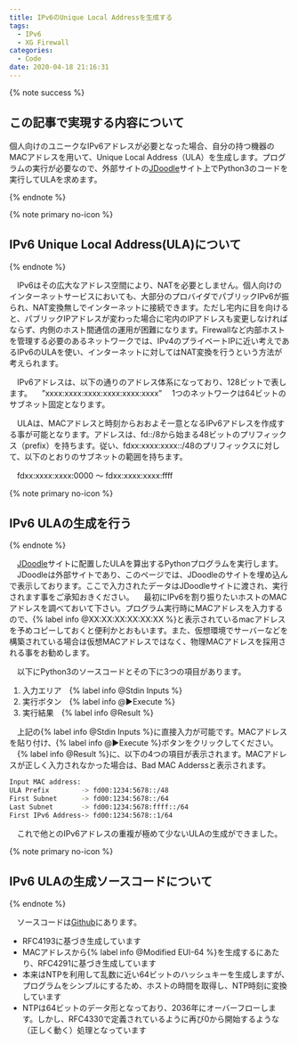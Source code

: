 ```yaml
---
title: IPv6のUnique Local Addressを生成する
tags:
  - IPv6
  - XG Firewall
categories:
  - Code
date: 2020-04-18 21:16:31
---
```


{% note success  %}

## この記事で実現する内容について

個人向けのユニークなIPv6アドレスが必要となった場合、自分の持つ機器のMACアドレスを用いて、Unique Local Address（ULA）を生成します。プログラムの実行が必要なので、外部サイトの[JDoodle](https://www.jdoodle.com/)サイト上でPython3のコードを実行してULAを求めます。

{% endnote %}
<!-- more -->

{% note primary no-icon %}

## IPv6 Unique Local Address(ULA)について

{% endnote %}

　IPv6はその広大なアドレス空間により、NATを必要としません。個人向けのインターネットサービスにおいても、大部分のプロバイダでパブリックIPv6が振られ、NAT変換無しでインターネットに接続できます。ただし宅内に目を向けると、パブリックIPアドレスが変わった場合に宅内のIPアドレスも変更しなければならず、内側のホスト間通信の運用が困難になります。Firewallなど内部ホストを管理する必要のあるネットワークでは、IPv4のプライベートIPに近い考えであるIPv6のULAを使い、インターネットに対してはNAT変換を行うという方法が考えられます。

　IPv6アドレスは、以下の通りのアドレス体系になっており、128ビットで表します。
　”xxxx:xxxx:xxxx:xxxx:xxxx:xxxx”
　1つのネットワークは64ビットのサブネット固定となります。

　ULAは、MACアドレスと時刻からおおよそ一意となるIPv6アドレスを作成する事が可能となります。アドレスは、fd::/8から始まる48ビットのプリフィックス（prefix）を持ちます。従い、fdxx:xxxx:xxxx::/48のプリフィックスに対して、以下のとおりのサブネットの範囲を持ちます。

　fdxx:xxxx:xxxx:0000 〜 fdxx:xxxx:xxxx:ffff

{% note primary no-icon %}

## IPv6 ULAの生成を行う

{% endnote %}

　[JDoodle](https://www.jdoodle.com/)サイトに配置したULAを算出するPythonプログラムを実行します。
　JDoodleは外部サイトであり、このページでは、JDoodleのサイトを埋め込んで表示しております。ここで入力されたデータはJDoodleサイトに渡され、実行されます事をご承知おきください。
　最初にIPv6を割り振りたいホストのMACアドレスを調べておいて下さい。プログラム実行時にMACアドレスを入力するので、{% label info @XX:XX:XX:XX:XX:XX %}と表示されているmacアドレスを予めコピーしておくと便利かとおもいます。また、仮想環境でサーバーなどを構築されている場合は仮想MACアドレスではなく、物理MACアドレスを採用される事をお勧めします。

　以下にPython3のソースコードとその下に3つの項目があります。

1. 入力エリア　{% label info @Stdin Inputs %}
2. 実行ボタン　{% label info @▶︎Execute %}
3. 実行結果　{% label info @Result %}

<div data-pym-src="https://www.jdoodle.com/embed/v0/20tR?stdin=1&arg=0"></div>

　上記の{% label info @Stdin Inputs %}に直接入力が可能です。MACアドレスを貼り付け、{% label info @▶︎Execute %}ボタンをクリックしてください。
　{% label info @Result %}に、以下の4つの項目が表示されます。MACアドレスが正しく入力されなかった場合は、Bad MAC Adderssと表示されます。

```bash
Input MAC address: 
ULA Prefix        -> fd00:1234:5678::/48
First Subnet      -> fd00:1234:5678::/64
Last Subnet       -> fd00:1234:5678:ffff::/64
First IPv6 Address-> fd00:1234:5678::1/64
```

　これで他とのIPv6アドレスの重複が極めて少ないULAの生成ができました。

{% note primary no-icon %}

## IPv6 ULAの生成ソースコードについて

{% endnote %}

　ソースコードは[Github](https://github.com/yoshi0808/ula-generator)にあります。

 - RFC4193に基づき生成しています
 - MACアドレスから{% label info @Modified EUI-64 %}を生成するにあたり、RFC4291に基づき生成しています
 - 本来はNTPを利用して乱数に近い64ビットのハッシュキーを生成しますが、プログラムをシンプルにするため、ホストの時間を取得し、NTP時刻に変換しています
 - NTPは64ビットのデータ形となっており、2036年にオーバーフローします。しかし、RFC4330で定義されているように再び0から開始するような（正しく動く）処理となっています

<script src="https://www.jdoodle.com/assets/jdoodle-pym.min.js" type="text/javascript"></script>
